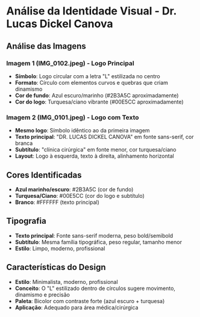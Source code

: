 # Análise da Identidade Visual - Dr. Lucas Dickel Canova

## Análise das Imagens

### Imagem 1 (IMG_0102.jpeg) - Logo Principal
- **Símbolo**: Logo circular com a letra "L" estilizada no centro
- **Formato**: Círculo com elementos curvos e quebras que criam dinamismo
- **Cor de fundo**: Azul escuro/marinho (#2B3A5C aproximadamente)
- **Cor do logo**: Turquesa/ciano vibrante (#00E5CC aproximadamente)

### Imagem 2 (IMG_0101.jpeg) - Logo com Texto
- **Mesmo logo**: Símbolo idêntico ao da primeira imagem
- **Texto principal**: "DR. LUCAS DICKEL CANOVA" em fonte sans-serif, cor branca
- **Subtítulo**: "clínica cirúrgica" em fonte menor, cor turquesa/ciano
- **Layout**: Logo à esquerda, texto à direita, alinhamento horizontal

## Cores Identificadas
- **Azul marinho/escuro**: #2B3A5C (cor de fundo)
- **Turquesa/Ciano**: #00E5CC (cor do logo e subtítulo)
- **Branco**: #FFFFFF (texto principal)

## Tipografia
- **Texto principal**: Fonte sans-serif moderna, peso bold/semibold
- **Subtítulo**: Mesma família tipográfica, peso regular, tamanho menor
- **Estilo**: Limpo, moderno, profissional

## Características do Design
- **Estilo**: Minimalista, moderno, profissional
- **Conceito**: O "L" estilizado dentro de círculos sugere movimento, dinamismo e precisão
- **Paleta**: Bicolor com contraste forte (azul escuro + turquesa)
- **Aplicação**: Adequado para área médica/cirúrgica

